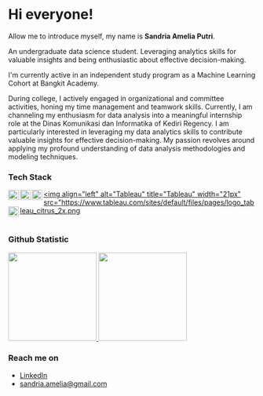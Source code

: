 # Hi everyone! 

Allow me to introduce myself, my name is **Sandria Amelia Putri**.<br>

An undergraduate data science student. Leveraging analytics skills for valuable insights and being enthusiastic about effective decision-making.<br>

I'm currently active in an independent study program as a Machine Learning Cohort at Bangkit Academy.<br>

During college, I actively engaged in organizational and committee activities, honing my time management and teamwork skills. Currently, I am channeling my enthusiasm for data analysis into a meaningful internship role at the Dinas Komunikasi dan Informatika of Kediri Regency. I am particularly interested in leveraging my data analytics skills to contribute valuable insights for effective decision-making. My passion revolves around applying my profound understanding of data analysis methodologies and modeling techniques.<br>

### Tech Stack
  <a href="#"><img align="left" alt="Python" title="Python" width="21px" src="https://upload.wikimedia.org/wikipedia/commons/c/c3/Python-logo-notext.svg" /></a>
  <a href="https://www.r-project.org/"><img align="left" alt="R" title="R" width="21px" src="https://www.r-project.org/logo/Rlogo.png" /></a>
  <a href="https://www.mysql.com/"><img align="left" alt="MySQL" title="MySQL" width="21px" src="https://upload.wikimedia.org/wikipedia/en/thumb/6/62/MySQL.svg/1200px-MySQL.svg.png" /></a>
  <a href="https://www.tableau.com/"><img align="left" alt="Tableau" title="Tableau" width="21px" src="https://www.tableau.com/sites/default/files/pages/logo_tableau_citrus_2x.png
  <a href="https://www.microsoft.com/en-us/microsoft-365/word"><img align="left" alt="Microsoft Word" title="Microsoft Word" width="21px" src="https://upload.wikimedia.org/wikipedia/commons/thumb/4/4f/Microsoft_Word_2013_logo.svg/1200px-Microsoft_Word_2013_logo.svg.png" /></a>
  <br>
  <br>

### Github Statistic
<p align="left">
<a href="https://github.com/SandriaAmelia">
  <img height="180em" src="https://github-readme-stats-eight-theta.vercel.app/api?username=SandriaAmelia&show_icons=true&theme=algolia&include_all_commits=true&count_private=true"/>
  <img height="180em" src="https://github-readme-stats-eight-theta.vercel.app/api/top-langs/?username=SandriaAmelia&layout=compact&layout=compact&theme=algolia"/>
</a>
</p>

### Reach me on
- <a href="https://linkedin.com/in/sandriaamelia/">LinkedIn</a>
- sandria.amelia@gmail.com
